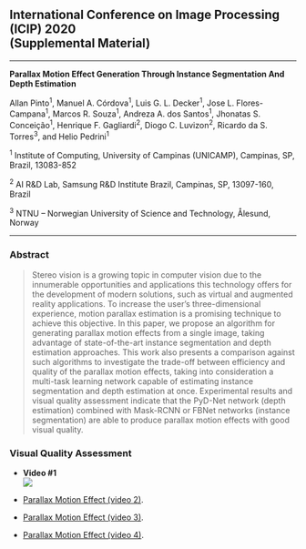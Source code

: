 ## International Conference on Image Processing (ICIP) 2020 <br/> (Supplemental Material)

---
**Parallax Motion Effect Generation Through Instance Segmentation And Depth Estimation**

Allan Pinto<sup>1</sup>, Manuel A. Córdova<sup>1</sup>, Luis G. L. Decker<sup>1</sup>, Jose L. Flores-Campana<sup>1</sup>, Marcos R. Souza<sup>1</sup>, Andreza A. dos Santos<sup>1</sup>, Jhonatas S. Conceição<sup>1</sup>, Henrique F. Gagliardi<sup>2</sup>, Diogo C. Luvizon<sup>2</sup>, Ricardo da S. Torres<sup>3</sup>, and  Helio Pedrini<sup>1</sup>

<sup>1</sup> Institute of Computing, University of Campinas (UNICAMP), Campinas, SP, Brazil, 13083-852

<sup>2</sup> AI R&D Lab, Samsung R&D Institute Brazil, Campinas, SP, 13097-160, Brazil

<sup>3</sup> NTNU – Norwegian University of Science and Technology, Ålesund, Norway

---

### Abstract
> Stereo vision is a growing topic in computer vision due to the innumerable opportunities and applications this technology offers for
the development of modern solutions, such as virtual and augmented reality applications. To increase the user’s three-dimensional experience, motion parallax estimation is a promising technique to achieve this objective. In this paper, we propose an algorithm for generating parallax motion effects from a single image, taking advantage of state-of-the-art instance segmentation and depth estimation approaches. This work also presents a comparison against such algorithms to investigate the trade-off between efficiency and quality of the parallax motion effects, taking into consideration a multi-task learning network capable of estimating instance segmentation and depth estimation at once. Experimental results and visual quality assessment indicate that the PyD-Net network (depth estimation) combined with Mask-RCNN or FBNet networks (instance segmentation) are able to produce parallax motion effects with good visual quality.

### Visual Quality Assessment

- **Video #1** <br/>
[![](https://img.youtube.com/vi/MfmXOHqTHDI/0.jpg)](https://www.youtube.com/watch?v=MfmXOHqTHDI)


- [Parallax Motion Effect (video 2)](https://github.com/allansp84/motion-parallax).
- [Parallax Motion Effect (video 3)](https://github.com/allansp84/motion-parallax).
- [Parallax Motion Effect (video 4)](https://github.com/allansp84/motion-parallax).

